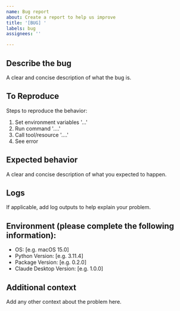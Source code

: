 ```yaml
---
name: Bug report
about: Create a report to help us improve
title: '[BUG] '
labels: bug
assignees: ''

---
```


## Describe the bug
A clear and concise description of what the bug is.

## To Reproduce
Steps to reproduce the behavior:
1. Set environment variables '...'
2. Run command '....'
3. Call tool/resource '....'
4. See error

## Expected behavior
A clear and concise description of what you expected to happen.

## Logs
If applicable, add log outputs to help explain your problem.

## Environment (please complete the following information):
 - OS: [e.g. macOS 15.0]
 - Python Version: [e.g. 3.11.4]
 - Package Version: [e.g. 0.2.0]
 - Claude Desktop Version: [e.g. 1.0.0]

## Additional context
Add any other context about the problem here.